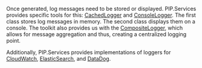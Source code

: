 
Once generated, log messages need to be stored or displayed. PIP.Services provides specific tools for this: [CachedLogger](../../../toolkit_api/golang/components/log/cached_logger/) and [ConsoleLogger](../../../toolkit_api/golang/components/log/console_logger/). The first class stores log messages in memory. The second class displays them on a console. The toolkit also provides us with the [CompositeLogger](../../../toolkit_api/golang/components/log/composite_logger/), which allows for message aggregation and thus, creating a centralized logging point.
	
Additionally, PIP.Services provides implementations of loggers for [CloudWatch](../../../toolkit_api/golang/aws/log/cloud_watch_logger/), [ElasticSearch](../../../toolkit_api/golang/elasticsearch/log/elasticsearch_logger/), and [DataDog](../../../toolkit_api/golang/datadog/log/datadog_logger/).
